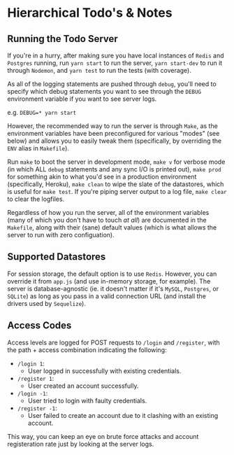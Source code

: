 # Hierarchical Todo's & Notes
## Running the Todo Server
If you're in a hurry, after making sure you have local instances of `Redis` and `Postgres` running, run `yarn start` to run the server, `yarn start-dev` to run it through `Nodemon`, and `yarn test` to run the tests (with coverage).

As all of the logging statements are pushed through `debug`, you'll need to specify which debug statements you want to see through the `DEBUG` environment variable if you want to see server logs.

e.g. `DEBUG=* yarn start`

However, the recommended way to run the server is through `Make`, as the environment variables have been preconfigured for various "modes" (see below) and allows you to easily tweak them (specifically, by overriding the `ENV` alias in `Makefile`).

Run `make` to boot the server in development mode, `make v` for verbose mode (in which ALL `debug` statements and any sync I/O is printed out), `make prod` for something akin to what you'd see in a production environment (specifically, Heroku), `make clean` to wipe the slate of the datastores, which is useful for `make test`. If you're piping server output to a log file, `make clear` to clear the logfiles.

Regardless of how you run the server, all of the environment variables (many of which you don't have to touch *at all*) are documented in the `Makefile`, along with their (sane) default values (which is what allows the server to run with zero configuation).

## Supported Datastores
For session storage, the default option is to use `Redis`. However, you can override it from `app.js` (and use in-memory storage, for example). The server is database-agnostic (ie. it doesn't matter if it's `MySQL`, `Postgres`, or `SQLite`) as long as you pass in a valid connection URL (and install the drivers used by `Sequelize`).

## Access Codes
Access levels are logged for POST requests to `/login` and `/register`, with the path + access combination indicating the following:
- `/login 1`:
	- User logged in successfully with existing credentials.
- `/register 1`:
	- User created an account successfully.
- `/login -1`:
	- User tried to login with faulty credentials.
- `/register -1`:
	- User failed to create an account due to it clashing with an existing account.

This way, you can keep an eye on brute force attacks and account registeration rate just by looking at the server logs.
